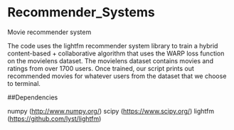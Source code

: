 # Recommender_Systems
Movie recommender system

The code uses the lightfm recommender system library to train a hybrid content-based + collaborative algorithm that uses the WARP loss function on the movielens dataset. The movielens dataset contains movies and ratings from over 1700 users. Once trained, our script prints out recommended movies for whatever users from the dataset that we choose to terminal.

##Dependencies

numpy (http://www.numpy.org/)
scipy (https://www.scipy.org/)
lightfm (https://github.com/lyst/lightfm)
